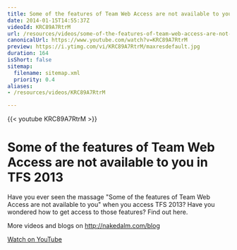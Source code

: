 ```yaml
---
title: Some of the features of Team Web Access are not available to you in TFS 2013
date: 2014-01-15T14:55:37Z
videoId: KRC89A7RtrM
url: /resources/videos/some-of-the-features-of-team-web-access-are-not-available-to-you-in-tfs-2013
canonicalUrl: https://www.youtube.com/watch?v=KRC89A7RtrM
preview: https://i.ytimg.com/vi/KRC89A7RtrM/maxresdefault.jpg
duration: 164
isShort: false
sitemap:
  filename: sitemap.xml
  priority: 0.4
aliases:
- /resources/videos/KRC89A7RtrM

---
```



{{< youtube KRC89A7RtrM >}}

# Some of the features of Team Web Access are not available to you in TFS 2013

Have you ever seen the massage "Some of the features of Team Web Access are not available to you" when you access TFS 2013? Have you wondered how to get access to those features? Find out here.

More videos and blogs on http://nakedalm.com/blog

[Watch on YouTube](https://www.youtube.com/watch?v=KRC89A7RtrM)




